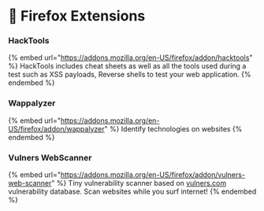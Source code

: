 # 🦊 Firefox Extensions

### HackTools

{% embed url="https://addons.mozilla.org/en-US/firefox/addon/hacktools" %}
HackTools includes cheat sheets as well as all the tools used during a test such as XSS payloads, Reverse shells to test your web application.
{% endembed %}

### Wappalyzer

{% embed url="https://addons.mozilla.org/en-US/firefox/addon/wappalyzer" %}
Identify technologies on websites
{% endembed %}

### Vulners WebScanner

{% embed url="https://addons.mozilla.org/en-US/firefox/addon/vulners-web-scanner" %}
Tiny vulnerability scanner based on [vulners.com](https://outgoing.prod.mozaws.net/v1/8f6ca5e86ac3d5c0e07dc47f264b3829c83c4d137b7c4b1e0aa807c7b83c84a4/http%3A/vulners.com) vulnerability database. Scan websites while you surf internet!
{% endembed %}
